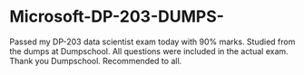 # Microsoft-DP-203-DUMPS-
 Passed my DP-203 data scientist exam today with 90% marks. Studied from the dumps at Dumpschool. All questions were included in the actual exam. Thank you Dumpschool. Recommended to all. 
